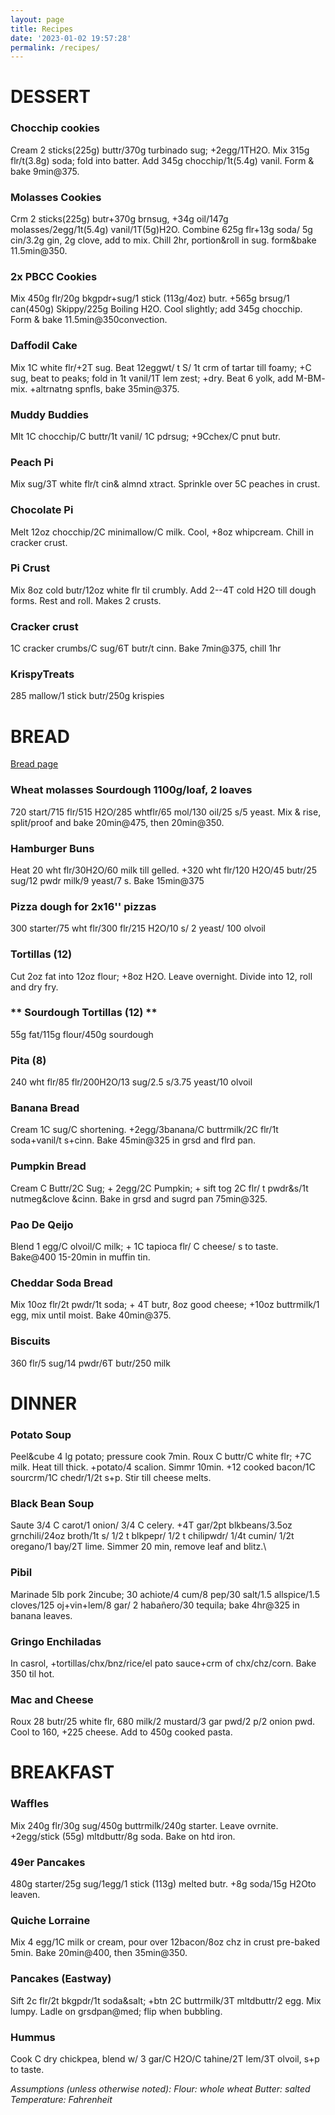```yaml
---
layout: page
title: Recipes
date: '2023-01-02 19:57:28'
permalink: /recipes/
---
```


# **DESSERT**


### **Chocchip cookies** 
Cream 2 sticks(225g) buttr/370g turbinado sug; +2egg/1TH2O. Mix 315g flr/t(3.8g) soda; fold into batter. Add 345g chocchip/1t(5.4g) vanil. Form & bake 9min@375.
### **Molasses Cookies** 
Crm 2 sticks(225g) butr+370g brnsug, +34g oil/147g molasses/2egg/1t(5.4g) vanil/1T(5g)H2O. Combine 625g flr+13g soda/ 5g cin/3.2g gin, 2g clove, add to mix. Chill 2hr, portion&roll in sug. form&bake 11.5min@350.
### **2x PBCC Cookies** 
Mix 450g flr/20g bkgpdr+sug/1 stick (113g/4oz) butr. +565g brsug/1 can(450g) Skippy/225g Boiling H2O. Cool slightly; add 345g chocchip. Form & bake 11.5min@350convection.
### **Daffodil Cake** 
Mix 1C white flr/+2T sug. Beat 12eggwt/ t S/ 1t crm of tartar till foamy; +C sug, beat to peaks; fold in 1t vanil/1T lem zest; +dry. Beat 6 yolk, add M-BM- mix. +altrnatng spnfls, bake 35min@375.
### **Muddy Buddies** 
Mlt 1C chocchip/C buttr/1t vanil/ 1C pdrsug; +9Cchex/C pnut butr.
### **Peach Pi** 
Mix sug/3T white flr/t cin& almnd xtract. Sprinkle over 5C peaches in crust.
### **Chocolate Pi** 
Melt 12oz chocchip/2C minimallow/C milk. Cool, +8oz whipcream. Chill in cracker crust.
### **Pi Crust** 
Mix 8oz cold butr/12oz white flr til crumbly. Add 2--4T cold H2O till dough forms. Rest and roll. Makes 2 crusts.
### **Cracker crust** 
1C cracker crumbs/C sug/6T butr/t cinn. Bake 7min@375, chill 1hr
### **KrispyTreats**
285 mallow/1 stick butr/250g krispies
# **BREAD**
[Bread page](/bread.md)

### **Wheat molasses Sourdough 1100g/loaf, 2 loaves** 
720 start/715 flr/515 H2O/285 whtflr/65 mol/130 oil/25 s/5 yeast. Mix & rise, split/proof and bake 20min@475, then 20min@350.
### **Hamburger Buns**
Heat 20 wht flr/30H2O/60 milk till gelled. +320 wht flr/120 H2O/45 butr/25 sug/12 pwdr milk/9 yeast/7 s. Bake 15min@375
### **Pizza dough for 2x16'' pizzas** 
300 starter/75 wht flr/300 flr/215 H2O/10 s/ 2 yeast/ 100 olvoil
### **Tortillas (12)** 
Cut 2oz fat into 12oz flour; +8oz H2O. Leave overnight. Divide into 12, roll and dry fry.
### ** Sourdough Tortillas (12) **
55g fat/115g flour/450g sourdough
### **Pita (8)**
240 wht flr/85 flr/200H2O/13 sug/2.5 s/3.75 yeast/10 olvoil
### **Banana Bread** 
Cream 1C sug/C shortening. +2egg/3banana/C buttrmilk/2C flr/1t soda+vanil/t s+cinn. Bake 45min@325 in grsd and flrd pan.
### **Pumpkin Bread** 
Cream C Buttr/2C Sug; + 2egg/2C Pumpkin; + sift tog 2C flr/ t pwdr&s/1t nutmeg&clove &cinn. Bake in grsd and sugrd pan 75min@325.
### **Pao De Qeijo** 
Blend 1 egg/C olvoil/C milk; + 1C tapioca flr/ C cheese/ s to taste. Bake@400 15-20min in muffin tin.
### **Cheddar Soda Bread** 
Mix 10oz flr/2t pwdr/1t soda; + 4T butr, 8oz good cheese; +10oz buttrmilk/1 egg, mix until moist. Bake 40min@375.
### **Biscuits**
360 flr/5 sug/14 pwdr/6T butr/250 milk


# **DINNER**

### **Potato Soup** 
Peel&cube 4 lg potato; pressure cook 7min. Roux C buttr/C white flr; +7C milk. Heat till thick. +potato/4 scalion. Simmr 10min. +12 cooked bacon/1C sourcrm/1C chedr/1/2t s+p. Stir till cheese melts.
### **Black Bean Soup**
Saute 3/4 C carot/1 onion/ 3/4 C celery. +4T gar/2pt blkbeans/3.5oz grnchili/24oz broth/1t s/ 1/2 t blkpepr/ 1/2 t chilipwdr/ 1/4t cumin/ 1/2t oregano/1 bay/2T lime. Simmer 20 min, remove leaf and blitz.\\
### **Pibil** 
Marinade 5lb pork 2incube; 30 achiote/4 cum/8 pep/30 salt/1.5 allspice/1.5 cloves/125 oj+vin+lem/8 gar/ 2 habañero/30 tequila; bake 4hr@325 in banana leaves.
### **Gringo Enchiladas** 
In casrol, +tortillas/chx/bnz/rice/el pato sauce+crm of chx/chz/corn. Bake 350 til hot.
### **Mac and Cheese** 
Roux 28 butr/25 white flr, 680 milk/2 mustard/3 gar pwd/2 p/2 onion pwd. Cool to 160, +225 cheese. Add to 450g cooked pasta.

# **BREAKFAST**

### **Waffles** 
Mix 240g flr/30g sug/450g buttrmilk/240g starter. Leave ovrnite. +2egg/stick (55g) mltdbuttr/8g soda. Bake on htd iron.
### **49er Pancakes** 
480g starter/25g sug/1egg/1 stick (113g) melted butr. +8g soda/15g H2Oto leaven.
### **Quiche Lorraine** 
Mix 4 egg/1C milk or cream, pour over 12bacon/8oz chz in crust pre-baked 5min. Bake 20min@400, then 35min@350.
### **Pancakes (Eastway)** 
Sift 2c flr/2t bkgpdr/1t soda&salt; +btn 2C buttrmilk/3T mltdbuttr/2 egg. Mix lumpy. Ladle on grsdpan@med; flip when bubbling.
### **Hummus** 
Cook C dry chickpea, blend w/ 3 gar/C H2O/C tahine/2T lem/3T olvoil, s+p to taste.

*Assumptions (unless otherwise noted): Flour: whole wheat Butter: salted Temperature: Fahrenheit*